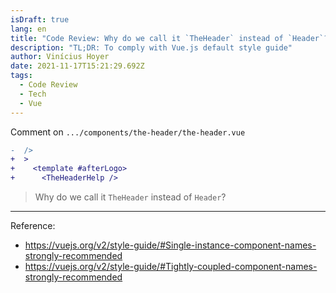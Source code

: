 ```yaml
---
isDraft: true
lang: en
title: "Code Review: Why do we call it `TheHeader` instead of `Header`?"
description: "TL;DR: To comply with Vue.js default style guide"
author: Vinícius Hoyer
date: 2021-11-17T15:21:29.692Z
tags:
  - Code Review
  - Tech
  - Vue
---
```

Comment on `.../components/the-header/the-header.vue`

```diff
-  />
+  >
+    <template #afterLogo>
+      <TheHeaderHelp />
```

> Why do we call it `TheHeader` instead of `Header`?

---



Reference:
- <https://vuejs.org/v2/style-guide/#Single-instance-component-names-strongly-recommended>
- <https://vuejs.org/v2/style-guide/#Tightly-coupled-component-names-strongly-recommended>